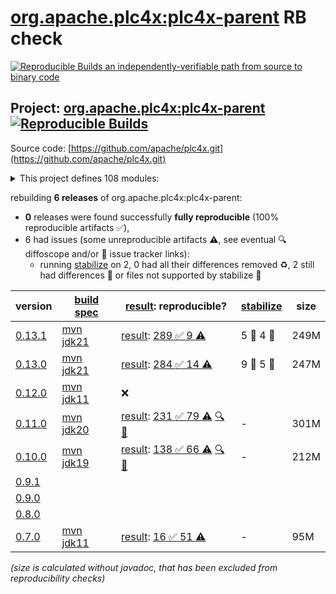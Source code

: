 [org.apache.plc4x:plc4x-parent](https://central.sonatype.com/artifact/org.apache.plc4x/plc4x-parent/versions) RB check
=======

[![Reproducible Builds](https://reproducible-builds.org/images/logos/rb.svg) an independently-verifiable path from source to binary code](https://reproducible-builds.org/)

## Project: [org.apache.plc4x:plc4x-parent](https://central.sonatype.com/artifact/org.apache.plc4x/plc4x-parent/versions) [![Reproducible Builds](https://img.shields.io/endpoint?url=https://raw.githubusercontent.com/jvm-repo-rebuild/reproducible-central/master/content/org/apache/plc4x/plc4x/badge.json)](https://github.com/jvm-repo-rebuild/reproducible-central/blob/master/content/org/apache/plc4x/plc4x/README.md)

Source code: [https://github.com/apache/plc4x.git](https://github.com/apache/plc4x.git)

<details><summary>This project defines 108 modules:</summary>

* [org.apache.plc4x.sandbox:plc4j-driver-discovery](https://central.sonatype.com/artifact/org.apache.plc4x.sandbox/plc4j-driver-discovery/overview)
* [org.apache.plc4x.sandbox:plc4x-sandbox](https://central.sonatype.com/artifact/org.apache.plc4x.sandbox/plc4x-sandbox/overview)
* [org.apache.plc4x.sandbox:test-java-df1-driver](https://central.sonatype.com/artifact/org.apache.plc4x.sandbox/test-java-df1-driver/overview)
* [org.apache.plc4x:plc4c](https://central.sonatype.com/artifact/org.apache.plc4x/plc4c/overview)
* [org.apache.plc4x:plc4j](https://central.sonatype.com/artifact/org.apache.plc4x/plc4j/overview)
* [org.apache.plc4x:plc4j-apache-calcite](https://central.sonatype.com/artifact/org.apache.plc4x/plc4j-apache-calcite/overview)
* [org.apache.plc4x:plc4j-apache-camel](https://central.sonatype.com/artifact/org.apache.plc4x/plc4j-apache-camel/overview)
* [org.apache.plc4x:plc4j-apache-edgent](https://central.sonatype.com/artifact/org.apache.plc4x/plc4j-apache-edgent/overview)
* [org.apache.plc4x:plc4j-apache-kafka](https://central.sonatype.com/artifact/org.apache.plc4x/plc4j-apache-kafka/overview)
* [org.apache.plc4x:plc4j-apache-nifi](https://central.sonatype.com/artifact/org.apache.plc4x/plc4j-apache-nifi/overview)
* [org.apache.plc4x:plc4j-api](https://central.sonatype.com/artifact/org.apache.plc4x/plc4j-api/overview)
* [org.apache.plc4x:plc4j-capture-replay](https://central.sonatype.com/artifact/org.apache.plc4x/plc4j-capture-replay/overview)
* [org.apache.plc4x:plc4j-connection-cache](https://central.sonatype.com/artifact/org.apache.plc4x/plc4j-connection-cache/overview)
* [org.apache.plc4x:plc4j-connection-pool](https://central.sonatype.com/artifact/org.apache.plc4x/plc4j-connection-pool/overview)
* [org.apache.plc4x:plc4j-driver-ab-eth](https://central.sonatype.com/artifact/org.apache.plc4x/plc4j-driver-ab-eth/overview)
* [org.apache.plc4x:plc4j-driver-ads](https://central.sonatype.com/artifact/org.apache.plc4x/plc4j-driver-ads/overview)
* [org.apache.plc4x:plc4j-driver-all](https://central.sonatype.com/artifact/org.apache.plc4x/plc4j-driver-all/overview)
* [org.apache.plc4x:plc4j-driver-bacnet](https://central.sonatype.com/artifact/org.apache.plc4x/plc4j-driver-bacnet/overview)
* [org.apache.plc4x:plc4j-driver-c-bus](https://central.sonatype.com/artifact/org.apache.plc4x/plc4j-driver-c-bus/overview)
* [org.apache.plc4x:plc4j-driver-can](https://central.sonatype.com/artifact/org.apache.plc4x/plc4j-driver-can/overview)
* [org.apache.plc4x:plc4j-driver-canopen](https://central.sonatype.com/artifact/org.apache.plc4x/plc4j-driver-canopen/overview)
* [org.apache.plc4x:plc4j-driver-ctrlx](https://central.sonatype.com/artifact/org.apache.plc4x/plc4j-driver-ctrlx/overview)
* [org.apache.plc4x:plc4j-driver-eip](https://central.sonatype.com/artifact/org.apache.plc4x/plc4j-driver-eip/overview)
* [org.apache.plc4x:plc4j-driver-firmata](https://central.sonatype.com/artifact/org.apache.plc4x/plc4j-driver-firmata/overview)
* [org.apache.plc4x:plc4j-driver-iec-60870](https://central.sonatype.com/artifact/org.apache.plc4x/plc4j-driver-iec-60870/overview)
* [org.apache.plc4x:plc4j-driver-knxnetip](https://central.sonatype.com/artifact/org.apache.plc4x/plc4j-driver-knxnetip/overview)
* [org.apache.plc4x:plc4j-driver-mock](https://central.sonatype.com/artifact/org.apache.plc4x/plc4j-driver-mock/overview)
* [org.apache.plc4x:plc4j-driver-modbus](https://central.sonatype.com/artifact/org.apache.plc4x/plc4j-driver-modbus/overview)
* [org.apache.plc4x:plc4j-driver-opcua](https://central.sonatype.com/artifact/org.apache.plc4x/plc4j-driver-opcua/overview)
* [org.apache.plc4x:plc4j-driver-open-protocol](https://central.sonatype.com/artifact/org.apache.plc4x/plc4j-driver-open-protocol/overview)
* [org.apache.plc4x:plc4j-driver-plc4x](https://central.sonatype.com/artifact/org.apache.plc4x/plc4j-driver-plc4x/overview)
* [org.apache.plc4x:plc4j-driver-profinet](https://central.sonatype.com/artifact/org.apache.plc4x/plc4j-driver-profinet/overview)
* [org.apache.plc4x:plc4j-driver-profinet-ng](https://central.sonatype.com/artifact/org.apache.plc4x/plc4j-driver-profinet-ng/overview)
* [org.apache.plc4x:plc4j-driver-s7](https://central.sonatype.com/artifact/org.apache.plc4x/plc4j-driver-s7/overview)
* [org.apache.plc4x:plc4j-driver-simulated](https://central.sonatype.com/artifact/org.apache.plc4x/plc4j-driver-simulated/overview)
* [org.apache.plc4x:plc4j-drivers](https://central.sonatype.com/artifact/org.apache.plc4x/plc4j-drivers/overview)
* [org.apache.plc4x:plc4j-integrations](https://central.sonatype.com/artifact/org.apache.plc4x/plc4j-integrations/overview)
* [org.apache.plc4x:plc4j-nifi-plc4x-nar](https://central.sonatype.com/artifact/org.apache.plc4x/plc4j-nifi-plc4x-nar/overview)
* [org.apache.plc4x:plc4j-nifi-plc4x-processors](https://central.sonatype.com/artifact/org.apache.plc4x/plc4j-nifi-plc4x-processors/overview)
* [org.apache.plc4x:plc4j-opm](https://central.sonatype.com/artifact/org.apache.plc4x/plc4j-opm/overview)
* [org.apache.plc4x:plc4j-osgi](https://central.sonatype.com/artifact/org.apache.plc4x/plc4j-osgi/overview)
* [org.apache.plc4x:plc4j-plc4x-server](https://central.sonatype.com/artifact/org.apache.plc4x/plc4j-plc4x-server/overview)
* [org.apache.plc4x:plc4j-scraper](https://central.sonatype.com/artifact/org.apache.plc4x/plc4j-scraper/overview)
* [org.apache.plc4x:plc4j-scraper-ng](https://central.sonatype.com/artifact/org.apache.plc4x/plc4j-scraper-ng/overview)
* [org.apache.plc4x:plc4j-spi](https://central.sonatype.com/artifact/org.apache.plc4x/plc4j-spi/overview)
* [org.apache.plc4x:plc4j-tools](https://central.sonatype.com/artifact/org.apache.plc4x/plc4j-tools/overview)
* [org.apache.plc4x:plc4j-transport-can](https://central.sonatype.com/artifact/org.apache.plc4x/plc4j-transport-can/overview)
* [org.apache.plc4x:plc4j-transport-pcap-replay](https://central.sonatype.com/artifact/org.apache.plc4x/plc4j-transport-pcap-replay/overview)
* [org.apache.plc4x:plc4j-transport-pcap-shared](https://central.sonatype.com/artifact/org.apache.plc4x/plc4j-transport-pcap-shared/overview)
* [org.apache.plc4x:plc4j-transport-raw-socket](https://central.sonatype.com/artifact/org.apache.plc4x/plc4j-transport-raw-socket/overview)
* [org.apache.plc4x:plc4j-transport-serial](https://central.sonatype.com/artifact/org.apache.plc4x/plc4j-transport-serial/overview)
* [org.apache.plc4x:plc4j-transport-socketcan](https://central.sonatype.com/artifact/org.apache.plc4x/plc4j-transport-socketcan/overview)
* [org.apache.plc4x:plc4j-transport-tcp](https://central.sonatype.com/artifact/org.apache.plc4x/plc4j-transport-tcp/overview)
* [org.apache.plc4x:plc4j-transport-test](https://central.sonatype.com/artifact/org.apache.plc4x/plc4j-transport-test/overview)
* [org.apache.plc4x:plc4j-transport-udp](https://central.sonatype.com/artifact/org.apache.plc4x/plc4j-transport-udp/overview)
* [org.apache.plc4x:plc4j-transport-virtualcan](https://central.sonatype.com/artifact/org.apache.plc4x/plc4j-transport-virtualcan/overview)
* [org.apache.plc4x:plc4j-transports](https://central.sonatype.com/artifact/org.apache.plc4x/plc4j-transports/overview)
* [org.apache.plc4x:plc4j-ui](https://central.sonatype.com/artifact/org.apache.plc4x/plc4j-ui/overview)
* [org.apache.plc4x:plc4j-utils](https://central.sonatype.com/artifact/org.apache.plc4x/plc4j-utils/overview)
* [org.apache.plc4x:plc4j-utils-pcap-replay](https://central.sonatype.com/artifact/org.apache.plc4x/plc4j-utils-pcap-replay/overview)
* [org.apache.plc4x:plc4j-utils-pcap-shared](https://central.sonatype.com/artifact/org.apache.plc4x/plc4j-utils-pcap-shared/overview)
* [org.apache.plc4x:plc4j-utils-plc-simulator](https://central.sonatype.com/artifact/org.apache.plc4x/plc4j-utils-plc-simulator/overview)
* [org.apache.plc4x:plc4j-utils-raw-sockets](https://central.sonatype.com/artifact/org.apache.plc4x/plc4j-utils-raw-sockets/overview)
* [org.apache.plc4x:plc4j-utils-test-generator](https://central.sonatype.com/artifact/org.apache.plc4x/plc4j-utils-test-generator/overview)
* [org.apache.plc4x:plc4j-utils-test-utils](https://central.sonatype.com/artifact/org.apache.plc4x/plc4j-utils-test-utils/overview)
* [org.apache.plc4x:plc4net](https://central.sonatype.com/artifact/org.apache.plc4x/plc4net/overview)
* [org.apache.plc4x:plc4x-build-utils](https://central.sonatype.com/artifact/org.apache.plc4x/plc4x-build-utils/overview)
* [org.apache.plc4x:plc4x-build-utils-language-base-freemarker](https://central.sonatype.com/artifact/org.apache.plc4x/plc4x-build-utils-language-base-freemarker/overview)
* [org.apache.plc4x:plc4x-build-utils-language-c](https://central.sonatype.com/artifact/org.apache.plc4x/plc4x-build-utils-language-c/overview)
* [org.apache.plc4x:plc4x-build-utils-language-java](https://central.sonatype.com/artifact/org.apache.plc4x/plc4x-build-utils-language-java/overview)
* [org.apache.plc4x:plc4x-build-utils-protocol-base-mspec](https://central.sonatype.com/artifact/org.apache.plc4x/plc4x-build-utils-protocol-base-mspec/overview)
* [org.apache.plc4x:plc4x-build-utils-protocol-test](https://central.sonatype.com/artifact/org.apache.plc4x/plc4x-build-utils-protocol-test/overview)
* [org.apache.plc4x:plc4x-code-generation](https://central.sonatype.com/artifact/org.apache.plc4x/plc4x-code-generation/overview)
* [org.apache.plc4x:plc4x-code-generation-language](https://central.sonatype.com/artifact/org.apache.plc4x/plc4x-code-generation-language/overview)
* [org.apache.plc4x:plc4x-code-generation-language-base-freemarker](https://central.sonatype.com/artifact/org.apache.plc4x/plc4x-code-generation-language-base-freemarker/overview)
* [org.apache.plc4x:plc4x-code-generation-language-c](https://central.sonatype.com/artifact/org.apache.plc4x/plc4x-code-generation-language-c/overview)
* [org.apache.plc4x:plc4x-code-generation-language-cs](https://central.sonatype.com/artifact/org.apache.plc4x/plc4x-code-generation-language-cs/overview)
* [org.apache.plc4x:plc4x-code-generation-language-java](https://central.sonatype.com/artifact/org.apache.plc4x/plc4x-code-generation-language-java/overview)
* [org.apache.plc4x:plc4x-code-generation-protocol-base-mspec](https://central.sonatype.com/artifact/org.apache.plc4x/plc4x-code-generation-protocol-base-mspec/overview)
* [org.apache.plc4x:plc4x-code-generation-protocol-test](https://central.sonatype.com/artifact/org.apache.plc4x/plc4x-code-generation-protocol-test/overview)
* [org.apache.plc4x:plc4x-opcua-server](https://central.sonatype.com/artifact/org.apache.plc4x/plc4x-opcua-server/overview)
* [org.apache.plc4x:plc4x-parent](https://central.sonatype.com/artifact/org.apache.plc4x/plc4x-parent/overview)
* [org.apache.plc4x:plc4x-protocols](https://central.sonatype.com/artifact/org.apache.plc4x/plc4x-protocols/overview)
* [org.apache.plc4x:plc4x-protocols-ab-eth](https://central.sonatype.com/artifact/org.apache.plc4x/plc4x-protocols-ab-eth/overview)
* [org.apache.plc4x:plc4x-protocols-ads](https://central.sonatype.com/artifact/org.apache.plc4x/plc4x-protocols-ads/overview)
* [org.apache.plc4x:plc4x-protocols-amsads](https://central.sonatype.com/artifact/org.apache.plc4x/plc4x-protocols-amsads/overview)
* [org.apache.plc4x:plc4x-protocols-bacnetip](https://central.sonatype.com/artifact/org.apache.plc4x/plc4x-protocols-bacnetip/overview)
* [org.apache.plc4x:plc4x-protocols-c-bus](https://central.sonatype.com/artifact/org.apache.plc4x/plc4x-protocols-c-bus/overview)
* [org.apache.plc4x:plc4x-protocols-canopen](https://central.sonatype.com/artifact/org.apache.plc4x/plc4x-protocols-canopen/overview)
* [org.apache.plc4x:plc4x-protocols-df1](https://central.sonatype.com/artifact/org.apache.plc4x/plc4x-protocols-df1/overview)
* [org.apache.plc4x:plc4x-protocols-eip](https://central.sonatype.com/artifact/org.apache.plc4x/plc4x-protocols-eip/overview)
* [org.apache.plc4x:plc4x-protocols-firmata](https://central.sonatype.com/artifact/org.apache.plc4x/plc4x-protocols-firmata/overview)
* [org.apache.plc4x:plc4x-protocols-genericcan](https://central.sonatype.com/artifact/org.apache.plc4x/plc4x-protocols-genericcan/overview)
* [org.apache.plc4x:plc4x-protocols-iec-60870](https://central.sonatype.com/artifact/org.apache.plc4x/plc4x-protocols-iec-60870/overview)
* [org.apache.plc4x:plc4x-protocols-knxnetip](https://central.sonatype.com/artifact/org.apache.plc4x/plc4x-protocols-knxnetip/overview)
* [org.apache.plc4x:plc4x-protocols-modbus](https://central.sonatype.com/artifact/org.apache.plc4x/plc4x-protocols-modbus/overview)
* [org.apache.plc4x:plc4x-protocols-mqtt](https://central.sonatype.com/artifact/org.apache.plc4x/plc4x-protocols-mqtt/overview)
* [org.apache.plc4x:plc4x-protocols-opcua](https://central.sonatype.com/artifact/org.apache.plc4x/plc4x-protocols-opcua/overview)
* [org.apache.plc4x:plc4x-protocols-open-protocol](https://central.sonatype.com/artifact/org.apache.plc4x/plc4x-protocols-open-protocol/overview)
* [org.apache.plc4x:plc4x-protocols-plc4x](https://central.sonatype.com/artifact/org.apache.plc4x/plc4x-protocols-plc4x/overview)
* [org.apache.plc4x:plc4x-protocols-plc4x-api](https://central.sonatype.com/artifact/org.apache.plc4x/plc4x-protocols-plc4x-api/overview)
* [org.apache.plc4x:plc4x-protocols-profinet](https://central.sonatype.com/artifact/org.apache.plc4x/plc4x-protocols-profinet/overview)
* [org.apache.plc4x:plc4x-protocols-s7](https://central.sonatype.com/artifact/org.apache.plc4x/plc4x-protocols-s7/overview)
* [org.apache.plc4x:plc4x-protocols-simulated](https://central.sonatype.com/artifact/org.apache.plc4x/plc4x-protocols-simulated/overview)
* [org.apache.plc4x:plc4x-protocols-socketcan](https://central.sonatype.com/artifact/org.apache.plc4x/plc4x-protocols-socketcan/overview)
* [org.apache.plc4x:plc4x-protocols-umas](https://central.sonatype.com/artifact/org.apache.plc4x/plc4x-protocols-umas/overview)
* [org.apache.plc4x:plc4x-tools](https://central.sonatype.com/artifact/org.apache.plc4x/plc4x-tools/overview)
* [org.apache.plc4x:plc4x-website](https://central.sonatype.com/artifact/org.apache.plc4x/plc4x-website/overview)
</details>

rebuilding **6 releases** of org.apache.plc4x:plc4x-parent:
- **0** releases were found successfully **fully reproducible** (100% reproducible artifacts :white_check_mark:),
- 6 had issues (some unreproducible artifacts :warning:, see eventual :mag: diffoscope and/or :memo: issue tracker links):
  - running [stabilize](doc/stabilize.md) on 2, 0 had all their differences removed :recycle:, 2 still had differences :rotating_light: or files not supported by stabilize :no_entry_sign:

| version | [build spec](/BUILDSPEC.md) | [result](https://reproducible-builds.org/docs/jvm/): reproducible? | [stabilize](https://github.com/google/oss-rebuild/blob/main/cmd/stabilize/README.md) | size |
| -- | --------- | ------ | ------ | -- |
| [0.13.1](https://central.sonatype.com/artifact/org.apache.plc4x/plc4x-parent/0.13.1/pom) | [mvn jdk21](plc4x-0.13.1.buildspec) | [result](plc4x-parent-0.13.1.buildinfo): [289 :white_check_mark:  9 :warning:](plc4x-parent-0.13.1.buildcompare) | 5 :rotating_light: 4 :no_entry_sign: | 249M |
| [0.13.0](https://central.sonatype.com/artifact/org.apache.plc4x/plc4x-parent/0.13.0/pom) | [mvn jdk21](plc4x-0.13.0.buildspec) | [result](plc4x-parent-0.13.0.buildinfo): [284 :white_check_mark:  14 :warning:](plc4x-parent-0.13.0.buildcompare) | 9 :rotating_light: 5 :no_entry_sign: | 247M |
| [0.12.0](https://central.sonatype.com/artifact/org.apache.plc4x/plc4x-parent/0.12.0/pom) | [mvn jdk11](plc4x-0.12.0.buildspec) | :x: | |
| [0.11.0](https://central.sonatype.com/artifact/org.apache.plc4x/plc4x-parent/0.11.0/pom) | [mvn jdk20](plc4x-0.11.0.buildspec) | [result](plc4x-parent-0.11.0.buildinfo): [231 :white_check_mark:  79 :warning:](plc4x-parent-0.11.0.buildcompare) [:mag:](plc4x-parent-0.11.0.diffoscope) [:memo:](https://github.com/apache/plc4x/pull/1202) | - | 301M |
| [0.10.0](https://central.sonatype.com/artifact/org.apache.plc4x/plc4x-parent/0.10.0/pom) | [mvn jdk19](plc4x-0.10.0.buildspec) | [result](plc4x-parent-0.10.0.buildinfo): [138 :white_check_mark:  66 :warning:](plc4x-parent-0.10.0.buildcompare) [:mag:](plc4x-parent-0.10.0.diffoscope) [:memo:](https://github.com/apache/plc4x/pull/1202) | - | 212M |
| [0.9.1](https://central.sonatype.com/artifact/org.apache.plc4x/plc4x-parent/0.9.1/pom) | | | |
| [0.9.0](https://central.sonatype.com/artifact/org.apache.plc4x/plc4x-parent/0.9.0/pom) | | | |
| [0.8.0](https://central.sonatype.com/artifact/org.apache.plc4x/plc4x-parent/0.8.0/pom) | | | |
| [0.7.0](https://central.sonatype.com/artifact/org.apache.plc4x/plc4x-parent/0.7.0/pom) | [mvn jdk11](plc4x-0.7.0.buildspec) | [result](plc4x-tools-0.7.0.buildinfo): [16 :white_check_mark:  51 :warning:](plc4x-tools-0.7.0.buildcompare) | - | 95M |

<i>(size is calculated without javadoc, that has been excluded from reproducibility checks)</i>
